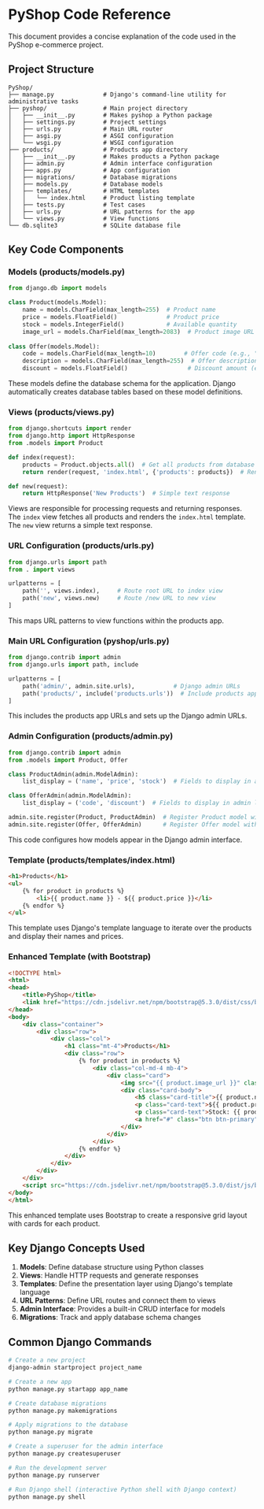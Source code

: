 # PyShop Code Reference

This document provides a concise explanation of the code used in the PyShop e-commerce project.

## Project Structure

```
PyShop/
├── manage.py              # Django's command-line utility for administrative tasks
├── pyshop/                # Main project directory
│   ├── __init__.py        # Makes pyshop a Python package
│   ├── settings.py        # Project settings
│   ├── urls.py            # Main URL router
│   ├── asgi.py            # ASGI configuration
│   └── wsgi.py            # WSGI configuration
├── products/              # Products app directory
│   ├── __init__.py        # Makes products a Python package
│   ├── admin.py           # Admin interface configuration
│   ├── apps.py            # App configuration
│   ├── migrations/        # Database migrations
│   ├── models.py          # Database models
│   ├── templates/         # HTML templates
│   │   └── index.html     # Product listing template
│   ├── tests.py           # Test cases
│   ├── urls.py            # URL patterns for the app
│   └── views.py           # View functions
└── db.sqlite3             # SQLite database file
```

## Key Code Components

### Models (products/models.py)

```python
from django.db import models

class Product(models.Model):
    name = models.CharField(max_length=255)  # Product name
    price = models.FloatField()              # Product price
    stock = models.IntegerField()            # Available quantity
    image_url = models.CharField(max_length=2083)  # Product image URL
    
class Offer(models.Model):
    code = models.CharField(max_length=10)        # Offer code (e.g., "SUMMER10")
    description = models.CharField(max_length=255)  # Offer description
    discount = models.FloatField()                 # Discount amount (e.g., 0.2 for 20%)
```

These models define the database schema for the application. Django automatically creates database tables based on these model definitions.

### Views (products/views.py)

```python
from django.shortcuts import render
from django.http import HttpResponse
from .models import Product

def index(request):
    products = Product.objects.all()  # Get all products from database
    return render(request, 'index.html', {'products': products})  # Render template with products

def new(request):
    return HttpResponse('New Products')  # Simple text response
```

Views are responsible for processing requests and returning responses. The `index` view fetches all products and renders the `index.html` template. The `new` view returns a simple text response.

### URL Configuration (products/urls.py)

```python
from django.urls import path
from . import views

urlpatterns = [
    path('', views.index),     # Route root URL to index view
    path('new', views.new)     # Route /new URL to new view
]
```

This maps URL patterns to view functions within the products app.

### Main URL Configuration (pyshop/urls.py)

```python
from django.contrib import admin
from django.urls import path, include

urlpatterns = [
    path('admin/', admin.site.urls),           # Django admin URLs
    path('products/', include('products.urls'))  # Include products app URLs under /products/
]
```

This includes the products app URLs and sets up the Django admin URLs.

### Admin Configuration (products/admin.py)

```python
from django.contrib import admin
from .models import Product, Offer

class ProductAdmin(admin.ModelAdmin):
    list_display = ('name', 'price', 'stock')  # Fields to display in admin list view

class OfferAdmin(admin.ModelAdmin):
    list_display = ('code', 'discount')  # Fields to display in admin list view

admin.site.register(Product, ProductAdmin)  # Register Product model with admin
admin.site.register(Offer, OfferAdmin)      # Register Offer model with admin
```

This code configures how models appear in the Django admin interface.

### Template (products/templates/index.html)

```html
<h1>Products</h1>
<ul>
    {% for product in products %}
        <li>{{ product.name }} - ${{ product.price }}</li>
    {% endfor %}
</ul>
```

This template uses Django's template language to iterate over the products and display their names and prices.

### Enhanced Template (with Bootstrap)

```html
<!DOCTYPE html>
<html>
<head>
    <title>PyShop</title>
    <link href="https://cdn.jsdelivr.net/npm/bootstrap@5.3.0/dist/css/bootstrap.min.css" rel="stylesheet">
</head>
<body>
    <div class="container">
        <div class="row">
            <div class="col">
                <h1 class="mt-4">Products</h1>
                <div class="row">
                    {% for product in products %}
                        <div class="col-md-4 mb-4">
                            <div class="card">
                                <img src="{{ product.image_url }}" class="card-img-top" alt="{{ product.name }}">
                                <div class="card-body">
                                    <h5 class="card-title">{{ product.name }}</h5>
                                    <p class="card-text">${{ product.price }}</p>
                                    <p class="card-text">Stock: {{ product.stock }}</p>
                                    <a href="#" class="btn btn-primary">Add to Cart</a>
                                </div>
                            </div>
                        </div>
                    {% endfor %}
                </div>
            </div>
        </div>
    </div>
    <script src="https://cdn.jsdelivr.net/npm/bootstrap@5.3.0/dist/js/bootstrap.bundle.min.js"></script>
</body>
</html>
```

This enhanced template uses Bootstrap to create a responsive grid layout with cards for each product.

## Key Django Concepts Used

1. **Models**: Define database structure using Python classes
2. **Views**: Handle HTTP requests and generate responses
3. **Templates**: Define the presentation layer using Django's template language
4. **URL Patterns**: Define URL routes and connect them to views
5. **Admin Interface**: Provides a built-in CRUD interface for models
6. **Migrations**: Track and apply database schema changes

## Common Django Commands

```bash
# Create a new project
django-admin startproject project_name

# Create a new app
python manage.py startapp app_name

# Create database migrations
python manage.py makemigrations

# Apply migrations to the database
python manage.py migrate

# Create a superuser for the admin interface
python manage.py createsuperuser

# Run the development server
python manage.py runserver

# Run Django shell (interactive Python shell with Django context)
python manage.py shell
``` 